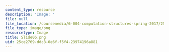 ```yaml
---
content_type: resource
description: 'Image: '
file: null
file_location: /coursemedia/6-004-computation-structures-spring-2017/25ce2769ddc80e6ff5f423974196a881_Slide06.png
file_type: image/png
resourcetype: Image
title: Slide06.png
uid: 25ce2769-ddc8-0e6f-f5f4-23974196a881
---
```

